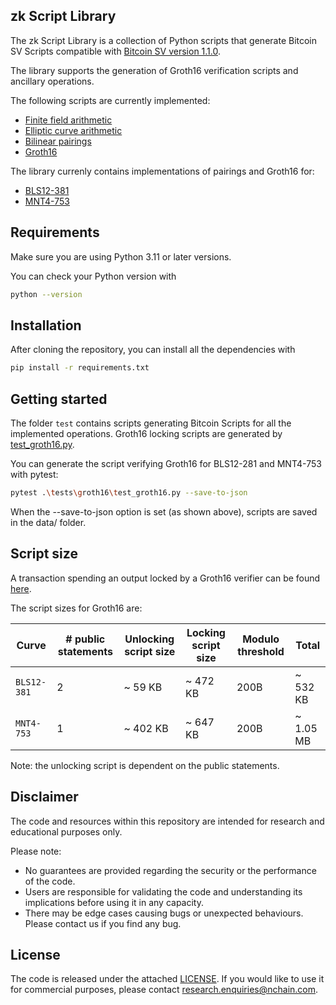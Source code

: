 ## zk Script Library

The zk Script Library is a collection of Python scripts that generate Bitcoin SV Scripts compatible with [Bitcoin SV version 1.1.0](https://github.com/bitcoin-sv/bitcoin-sv). 

The library supports the generation of Groth16 verification scripts and ancillary operations. 

The following scripts are currently implemented:
- [Finite field arithmetic](./docs/finite_fields.md)
- [Elliptic curve arithmetic](./docs/elliptic_curves.md)
- [Bilinear pairings](./docs/bilinear_pairings.md)
- [Groth16](./docs/groth16.md)

The library currenly contains implementations of pairings and Groth16 for:
- [BLS12-381](src/zkscript/groth16/bls12_381/bls12_381.py)
- [MNT4-753](src/zkscript/groth16/mnt4_753/mnt4_753.py)

## Requirements
Make sure you are using Python 3.11 or later versions.

You can check your Python version with 
```bash
python --version
```

## Installation 
After cloning the repository, you can install all the dependencies with
```bash
pip install -r requirements.txt
```

## Getting started
The folder `test` contains scripts generating Bitcoin Scripts
for all the implemented operations.
Groth16 locking scripts are generated by [test_groth16.py](./tests/groth16/test_groth16.py).

You can generate the script verifying Groth16 for BLS12-281 and MNT4-753 with pytest:

```bash
pytest .\tests\groth16\test_groth16.py --save-to-json
```

When the --save-to-json option is set (as shown above), scripts are saved in the data/ folder.

## Script size
A transaction spending an output locked by a Groth16 verifier can be found [here](https://whatsonchain.com/tx/e4cd00c1fa7dd6931dd1e45034e9d9f732e6d7d38f7826341715f488a146514c).

The script sizes for Groth16 are:

| Curve | # public statements | Unlocking script size | Locking script size | Modulo threshold | Total |
| ----- | ------------------- | --------------------- | ------------------- | ---------------- | ----- |
| `BLS12-381` | 2 | ~ 59 KB | ~ 472 KB | 200B | ~ 532 KB |
| `MNT4-753` | 1 | ~ 402 KB | ~ 647 KB | 200B | ~ 1.05 MB |

Note: the unlocking script is dependent on the public statements. 


## Disclaimer
The code and resources within this repository are intended for research and educational purposes only.

Please note:
- No guarantees are provided regarding the security or the performance of the code.
- Users are responsible for validating the code and understanding its implications before using it in any capacity.
- There may be edge cases causing bugs or unexpected behaviours. Please contact us if you find any bug. 

## License
The code is released under the attached [LICENSE](./LICENSE.txt). If you would like to use it for commercial purposes, please contact research.enquiries@nchain.com.



